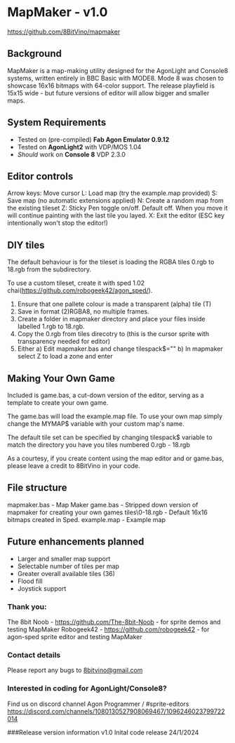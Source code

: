 # MapMaker - v1.0
https://github.com/8BitVino/mapmaker

## Background
MapMaker is a map-making utility designed for the AgonLight and Console8 systems, written entirely in BBC Basic with MODE8. Mode 8 was chosen to showcase 16x16 bitmaps with 64-color support. The release playfield is 15x15 wide - but future versions of editor will allow bigger and smaller maps.

## System Requirements
- Tested on (pre-compiled) **Fab Agon Emulator 0.9.12**
- Tested on **AgonLight2** with VDP/MOS 1.04 
- *Should* work on **Console 8** VDP 2.3.0

## Editor controls
Arrow keys: Move cursor
L: Load map (try the example.map provided)
S: Save map (no automatic extensions applied)
N: Create a random map from the existing tileset
Z: Sticky Pen toggle on/off. Default off. When you move it will continue painting with the last tile you layed.
X: Exit the editor (ESC key intentionally won't stop the editor!)


## DIY tiles
The default behaviour is for the tileset is loading the RGBA tiles 0.rgb to 18.rgb from the <tiles> subdirectory.  

To use a custom tileset, create it with sped 1.02
chai(https://github.com/robogeek42/agon_sped/). 
1) Ensure that one pallete colour is made a transparent (alpha) tile (T) 
2) Save in format (2)RGBA8, no multiple frames. 
3) Create a folder in mapmaker directory <yourdirectory> and place your files inside labelled 1.rgb to 18.rgb.
4) Copy the 0.rgb from tiles direcotry to <yourdirectory> (this is the cursor sprite with transparency needed for editor)
5) Either a) Edit mapmaker.bas and change tilespack$="<yourdirectory>"
          b) In mapmaker select Z to load a zone and enter <yourdirectory>

## Making Your Own Game
Included is game.bas, a cut-down version of the editor, serving as a template to create your own game. 

The game.bas will load the example.map file. To use your own map simply change the MYMAP$ variable with your custom map's name. 

The default tile set can be specified by changing tilespack$ variable to match the directory you have you tiles numbered 0.rgb - 18.rgb

As a courtesy, if you create content using the map editor and or game.bas, please leave a credit to 8BitVino in your code.

## File structure
mapmaker.bas - Map Maker
game.bas - Stripped down version of mapmaker for creating your own games
tiles\0-18.rgb - Default 16x16 bitmaps created in Sped. 
example.map - Example map

## Future enhancements planned
- Larger and smaller map support
- Selectable number of tiles per map
- Greater overall available tiles (36)
- Flood fill
- Joystick support

### Thank you:
The 8bit Noob - https://github.com/The-8bit-Noob - for sprite demos and testing MapMaker
Robogeek42 - https://github.com/robogeek42 - for agon-sped sprite editor and testing MapMaker

### Contact details
Please report any bugs to 8bitvino@gmail.com

### Interested in coding for AgonLight/Console8? 
Find us on discord channel Agon Programmer / #sprite-editors
https://discord.com/channels/1080130527908069467/1096246023799722014

###Release version information
v1.0 Inital code release 24/1/2024
